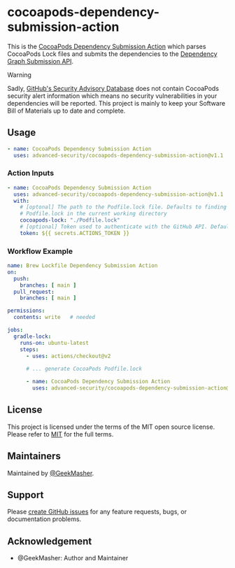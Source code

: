 # cocoapods-dependency-submission-action

This is the [CocoaPods Dependency Submission Action](https://github.com/advanced-security/cocoapods-dependency-submission-action) which parses CocoaPods Lock files and submits the dependencies to the [Dependency Graph Submission API](https://docs.github.com/en/enterprise-cloud@latest/code-security/supply-chain-security/understanding-your-software-supply-chain/using-the-dependency-submission-api).

> [!WARNING]
> Sadly, [GitHub's Security Advisory Database](https://github.com/advisories) does not contain CocoaPods security alert information which means no security vulnerabilities in your dependencies will be reported.
> This project is mainly to keep your Software Bill of Materials up to date and complete.

## Usage

```yaml
- name: CocoaPods Dependency Submission Action
  uses: advanced-security/cocoapods-dependency-submission-action@v1.1
```

### Action Inputs

```yaml
- name: CocoaPods Dependency Submission Action
  uses: advanced-security/cocoapods-dependency-submission-action@v1.1
  with:
    # [optonal] The path to the Podfile.lock file. Defaults to finding all 
    # Podfile.lock in the current working directory
    cocoapods-lock: "./Podfile.lock"
    # [optional] Token used to authenticate with the GitHub API. Defaults to the GITHUB_TOKEN secret.
    token: ${{ secrets.ACTIONS_TOKEN }}
```

### Workflow Example

```yaml
name: Brew Lockfile Dependency Submission Action
on:
  push:
    branches: [ main ]
  pull_request:
    branches: [ main ]

permissions: 
  contents: write   # needed

jobs:
  gradle-lock:
    runs-on: ubuntu-latest
    steps:
      - uses: actions/checkout@v2
      
      # ... generate CocoaPods Podfile.lock

      - name: CocoaPods Dependency Submission Action
        uses: advanced-security/cocoapods-dependency-submission-action@v1.1
```

## License

This project is licensed under the terms of the MIT open source license. Please refer to [MIT](./LICENSE) for the full terms.

## Maintainers

Maintained by [@GeekMasher](https://github.com/GeekMasher).

## Support

Please [create GitHub issues](https://github.com/GeekMasher/cocoapods-dependency-submission-action) for any feature requests, bugs, or documentation problems.

## Acknowledgement

- @GeekMasher: Author and Maintainer
